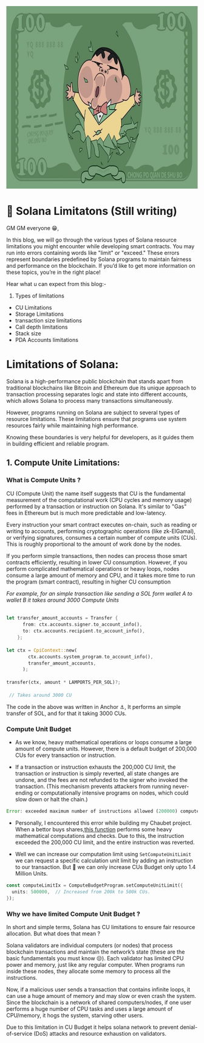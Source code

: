 <img
 width="1000px"
 height="480px"
 src="./images/shinchan .jpg"
/>

# 🦀 Solana Limitatons (Still writing)

GM GM everyone 😁,

In this blog, we will go through the various types of Solana resource limitations you might encounter while developing smart contracts. You may run into errors containing words like "limit" or "exceed." These errors represent boundaries predefined by Solana programs to maintain fairness and performance on the blockchain. If you’d like to get more information on these topics, you’re in the right place!

Hear what u can expect from this blog:-

1. Types of limitations

- CU Limitations
- Storage Limitations
- transaction size limitations
- Call depth limitations
- Stack size
- PDA Accounts limitations

# Limitations of Solana:

Solana is a high-performance public blockchain that stands apart from traditional blockchains like Bitcoin and Ethereum due its unique approach to transaction processing separates logic and state into different accounts, which allows Solana to process many transactions simultaneously.

However, programs running on Solana are subject to several types of resource limitations. These limitations ensure that programs use system resources fairly while maintaining high performance.

Knowing these boundaries is very helpful for developers, as it guides them in building efficient and reliable program.

## 1. Compute Unite Limitations:

### What is Compute Units ?

CU (Compute Unit) the name itself suggests that CU is the fundamental measurement of the computational work (CPU cycles and memory usage) performed by a transaction or instruction on Solana. It's similar to "Gas" fees in Ethereum but is much more predictable and low-latency.

Every instruction your smart contract executes on-chain, such as reading or writing to accounts, performing cryptographic operations (like zk-ElGamal), or verifying signatures, consumes a certain number of compute units (CUs). This is roughly proportional to the amount of work done by the nodes.

If you perform simple transactions, then nodes can process those smart contracts efficiently, resulting in lower CU consumption. However, if you perform complicated mathematical operations or heavy loops, nodes consume a large amount of memory and CPU, and it takes more time to run the program (smart contract), resulting in higher CU consumption

_For example, for an simple transaction like sending a SOL form wallet A to wallet B it takes around 3000 Compute Units_

```rust

let transfer_amount_accounts = Transfer {
      from: ctx.accounts.signer.to_account_info(),
      to: ctx.accounts.recipient.to_account_info(),
    };

let ctx = CpiContext::new(
        ctx.accounts.system_program.to_account_info(),
        transfer_amount_accounts,
      );

transfer(ctx, amount * LAMPORTS_PER_SOL)?;

 // Takes around 3000 CU
```

The code in the above was written in Anchor ⚓️, It performs an simple transfer of SOL, and for that it taking 3000 CUs.

### Compute Unit Budget

- As we know, heavy mathematical operations or loops consume a large amount of compute units. However, there is a default budget of 200,000 CUs for every transaction or instruction.

- If a transaction or instruction exhausts the 200,000 CU limit, the transaction or instruction is simply reverted, all state changes are undone, and the fees are not refunded to the signer who invoked the transaction. (This mechanism prevents attackers from running never-ending or computationally intensive programs on nodes, which could slow down or halt the chain.)

```rust
Error: exceeded maximum number of instructions allowed (200000) compute units
```

- Personally, I encountered this error while building my Chaubet project. When a bettor buys shares,[this function](https://github.com/baindlapranayraj/Chaubet/blob/86b5c91de727dd173a0593a7378a0acb3eb25b2a/programs/chaubet/src/utils/helper.rs#L89C5-L132C6) performs some heavy mathematical computations and checks. Due to this, the instruction exceeded the 200,000 CU limit, and the entire instruction was reverted.

- Well we can increase our computation limit using `SetComputeUnitLimit` we can request a specific calculation unit limit by adding an instruction to our transaction. But 🍑 we can only increase CUs Budget only upto 1.4 Million Units.

```rust
const computeLimitIx = ComputeBudgetProgram.setComputeUnitLimit({
  units: 500000,  // Increased from 200k to 500k CUs.
});
```

### Why we have limited Compute Unit Budget ?

In short and simple terms, Solana has CU limitations to ensure fair resource allocation. But what does that mean ?

Solana validators are individual computers (or nodes) that process blockchain transactions and maintain the network’s state (these are the basic fundamentals you must know 😒). Each validator has limited CPU power and memory, just like any regular computer. When programs run inside these nodes, they allocate some memory to process all the instructions.

Now, if a malicious user sends a transaction that contains infinite loops, it can use a huge amount of memory and may slow or even crash the system. Since the blockchain is a network of shared computers/nodes, if one user performs a huge number of CPU tasks and uses a large amount of CPU/memory, it hogs the system, starving other users.

Due to this limitation in CU Budget it helps solana network to prevent denial-of-service (DoS) attacks and resource exhaustion on validators.
